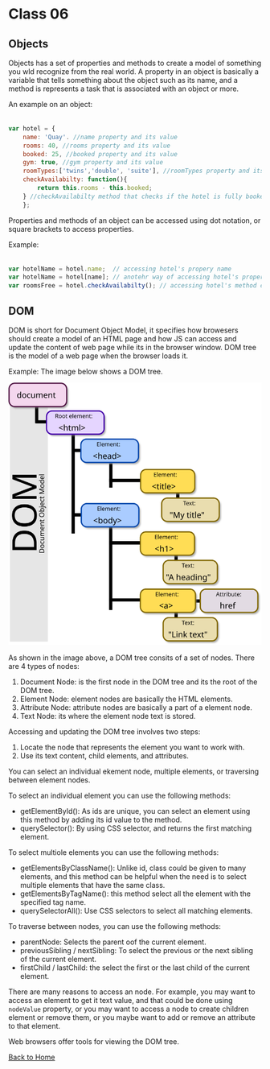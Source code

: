 # Class 06

## Objects

Objects has a set of properties and methods to create a model of something you wld recognize from the real world. A property in an object is basically a variable that tells something about the object such as its name, and a method is represents a task that is associated with an object or more.

An example on an object:

```javascript

var hotel = {
    name: 'Quay'. //name property and its value
    rooms: 40, //rooms property and its value
    booked: 25, //booked property and its value
    gym: true, //gym property and its value
    roomTypes:['twins','double', 'suite'], //roomTypes property and its array of values
    checkAvailabilty: function(){
        return this.rooms - this.booked;
    } //checkAvailabilty method that checks if the hotel is fully booked or not
    };

```

Properties and methods of an object can be accessed using dot notation, or square brackets to access properties.

Example:

```javascript

var hotelName = hotel.name;  // accessing hotel's propery name
var hotelName = hotel[name]; // anotehr way of accessing hotel's property name
var roomsFree = hotel.checkAvailabilty(); // accessing hotel's method checkAvailabilty()

```

## DOM

DOM is short for Document Object Model, it specifies how browesers should create a model of an HTML page and how JS can access and update the content of web page while its in the browser window. DOM tree is the model of a web page when the browser loads it.

Example:
The image below shows a DOM tree.

![DOM Model](images/DOM-model.svg)

As shown in the image above, a DOM tree consits of a set of nodes. There are 4 types of nodes:

1. Document Node: is the first node in the DOM tree and its the root of the DOM tree.
2. Element Node: element nodes are basically the HTML elements.
3. Attribute Node: attribute nodes are basically a part of a element node.
4. Text Node: its where the element node text is stored.

Accessing and updating the DOM tree involves two steps:

1. Locate the node that represents the element you want to work with.
2. Use its text content, child elements, and attributes.

You can select an individual ekement node, multiple elements, or traversing between element nodes.

To select an individual element you can use the following methods:

* getElementById(): As ids are unique, you can select an element using this method by adding its id value to the method.
* querySelector(): By using CSS selector, and returns the first matching element.

To select multiole elements you can use the following methods:

* getElementsByClassName(): Unlike id, class could be given to many elements, and this method can be helpful when the need is to select multiple elements that have the same class.
* getElementsByTagName(): this method select all the element with the specified tag name.
* querySelectorAll(): Use CSS selectors to select all matching elements.

To traverse between nodes, you can use the following methods:

* parentNode: Selects the parent oof the current element.
* previousSibling / nextSibling: To select the previous or the next sibling of the current element.
* firstChild / lastChild: the select the first or the last child of the current element.

There are many reasons to access an node. For example, you may want to access an element to get it text value, and that could be done using `nodeValue` property, or you may want to access a node to create children element or remove them, or you maybe want to add or remove an attribute to that element.

Web browsers offer tools for viewing the DOM tree.

[Back to Home](README.md)
